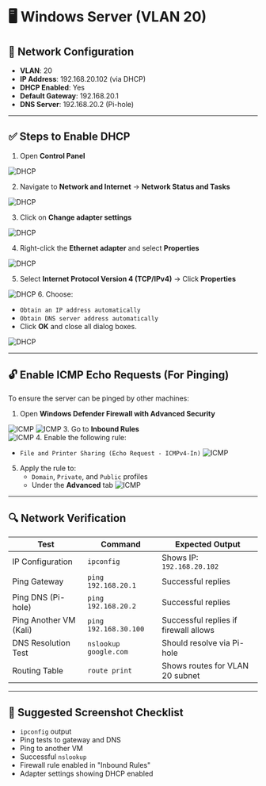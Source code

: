# 🖥️ Windows Server (VLAN 20)

## 🔧 Network Configuration

- **VLAN**: 20  
- **IP Address**: 192.168.20.102 (via DHCP)  
- **DHCP Enabled**: Yes  
- **Default Gateway**: 192.168.20.1  
- **DNS Server**: 192.168.20.2 (Pi-hole)  

---

## ✅ Steps to Enable DHCP

1. Open **Control Panel**

![DHCP](1_ControlPanel.png)

2. Navigate to **Network and Internet** → **Network Status and Tasks**

![DHCP](2_Network_Internet.png)

3. Click on **Change adapter settings**

![DHCP](3_Adapter.png)

4. Right-click the **Ethernet adapter** and select **Properties**

![DHCP](4_Properties.png)

5. Select **Internet Protocol Version 4 (TCP/IPv4)** → Click **Properties**

![DHCP](5_IPv4.png)
6. Choose:
   - `Obtain an IP address automatically`
   - `Obtain DNS server address automatically`
   - Click **OK** and close all dialog boxes.

![DHCP](6_DHCP.png)

---

## 🔓 Enable ICMP Echo Requests (For Pinging)

To ensure the server can be pinged by other machines:

1. Open **Windows Defender Firewall with Advanced Security**

![ICMP](7_Firewall.png)
![ICMP](8_Firewall.png)
3. Go to **Inbound Rules**  
![ICMP](9_Rules.png)
4. Enable the following rule:
   - `File and Printer Sharing (Echo Request - ICMPv4-In)`
![ICMP](10_Rules.png)
5. Apply the rule to:
   - `Domain`, `Private`, and `Public` profiles
   - Under the **Advanced** tab
![ICMP](11_Profile.png)
---

## 🔍 Network Verification

| Test                        | Command                          | Expected Output                        |
|-----------------------------|----------------------------------|----------------------------------------|
| IP Configuration            | `ipconfig`                       | Shows IP: `192.168.20.102`             |
| Ping Gateway                | `ping 192.168.20.1`              | Successful replies                     |
| Ping DNS (Pi-hole)         | `ping 192.168.20.2`              | Successful replies                     |
| Ping Another VM (Kali)      | `ping 192.168.30.100`            | Successful replies if firewall allows  |
| DNS Resolution Test        | `nslookup google.com`            | Should resolve via Pi-hole             |
| Routing Table              | `route print`                    | Shows routes for VLAN 20 subnet        |

---

## 📸 Suggested Screenshot Checklist

- `ipconfig` output  
- Ping tests to gateway and DNS  
- Ping to another VM  
- Successful `nslookup`  
- Firewall rule enabled in "Inbound Rules"  
- Adapter settings showing DHCP enabled  

